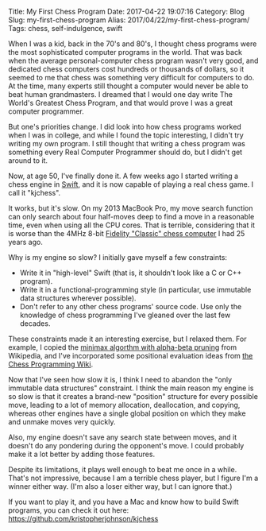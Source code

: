 Title: My First Chess Program
Date: 2017-04-22 19:07:16
Category: Blog
Slug: my-first-chess-program
Alias: 2017/04/22/my-first-chess-program/
Tags: chess, self-indulgence, swift


When I was a kid, back in the 70's and 80's, I thought chess programs were the most sophisticated computer programs in the world.  That was back when the average personal-computer chess program wasn't very good, and dedicated chess computers cost hundreds or thousands of dollars, so it seemed to me that chess was something very difficult for computers to do.  At the time, many experts still thought a computer would never be able to beat human grandmasters.  I dreamed that I would one day write The World's Greatest Chess Program, and that would prove I was a great computer programmer.

But one's priorities change.  I did look into how chess programs worked when I was in college, and while I found the topic interesting, I didn't try writing my own program.  I still thought that writing a chess program was something every Real Computer Programmer should do, but I didn't get around to it.

Now, at age 50, I've finally done it.  A few weeks ago I started writing a chess engine in [Swift](https://swift.org), and it is now capable of playing a real chess game. I call it "kjchess".

It works, but it's slow.  On my 2013 MacBook Pro, my move search function can only search about four half-moves deep to find a move in a reasonable time, even when using all the CPU cores.  That is terrible, considering that it is worse than the 4MHz 8-bit [Fidelity "Classic" chess computer](http://www.spacious-mind.com/html/classic.html) I had 25 years ago.

Why is my engine so slow?  I initially gave myself a few constraints:

- Write it in "high-level" Swift (that is, it shouldn't look like a C or C++ program).
- Write it in a functional-programming style (in particular, use immutable data structures wherever possible).
- Don't refer to any other chess programs' source code.  Use only the knowledge of chess programming I've gleaned over the last few decades.

These constraints made it an interesting exercise, but I relaxed them.  For example, I copied the [minimax algorthm with alpha-beta pruning](https://en.wikipedia.org/wiki/Alpha–beta_pruning) from Wikipedia, and I've incorporated some positional evaluation ideas from [the Chess Programming Wiki](https://chessprogramming.wikispaces.com/Simplified+evaluation+function).

Now that I've seen how slow it is, I think I need to abandon the "only immutable data structures" constraint.  I think the main reason my engine is so slow is that it creates a brand-new "position" structure for every possible move, leading to a lot of memory allocation, deallocation, and copying, whereas other engines have a single global position on which they make and unmake moves very quickly.

Also, my engine doesn't save any search state between moves, and it doesn't do any pondering during the opponent's move.  I could probably make it a lot better by adding those features.

Despite its limitations, it plays well enough to beat me once in a while.  That's not impressive, because I am a terrible chess player, but I figure I'm a winner either way. (I'm also a loser either way, but I can ignore that.)

If you want to play it, and you have a Mac and know how to build Swift programs, you can check it out here: <https://github.com/kristopherjohnson/kjchess>

